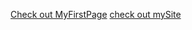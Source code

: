 [Check out MyFirstPage](https://jason21403019.github.io/MyFirstPage)
[check out mySite](https://jason-chang-profile.netlify.app)
